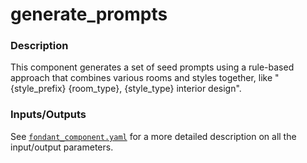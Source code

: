 # generate_prompts

### Description
This component generates a set of seed prompts using a rule-based approach that combines various rooms and styles together, like "{style_prefix} {room_type}, {style_type} interior design".

### **Inputs/Outputs**

See [`fondant_component.yaml`](fondant_component.yaml) for a more detailed description on all the input/output parameters. 

